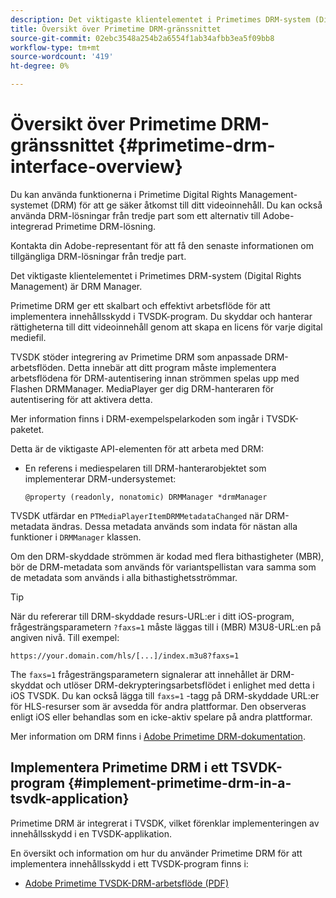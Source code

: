 ```yaml
---
description: Det viktigaste klientelementet i Primetimes DRM-system (Digital Rights Management) är DRM Manager.
title: Översikt över Primetime DRM-gränssnittet
source-git-commit: 02ebc3548a254b2a6554f1ab34afbb3ea5f09bb8
workflow-type: tm+mt
source-wordcount: '419'
ht-degree: 0%

---
```


# Översikt över Primetime DRM-gränssnittet {#primetime-drm-interface-overview}

Du kan använda funktionerna i Primetime Digital Rights Management-systemet (DRM) för att ge säker åtkomst till ditt videoinnehåll. Du kan också använda DRM-lösningar från tredje part som ett alternativ till Adobe-integrerad Primetime DRM-lösning.

Kontakta din Adobe-representant för att få den senaste informationen om tillgängliga DRM-lösningar från tredje part.

Det viktigaste klientelementet i Primetimes DRM-system (Digital Rights Management) är DRM Manager.

<!--<a id="section_4DD54E085AB345FE9BE00865E56B28DB"></a>-->

Primetime DRM ger ett skalbart och effektivt arbetsflöde för att implementera innehållsskydd i TVSDK-program. Du skyddar och hanterar rättigheterna till ditt videoinnehåll genom att skapa en licens för varje digital mediefil.

TVSDK stöder integrering av Primetime DRM som anpassade DRM-arbetsflöden. Detta innebär att ditt program måste implementera arbetsflödena för DRM-autentisering innan strömmen spelas upp med Flashen DRMManager. MediaPlayer ger dig DRM-hanteraren för autentisering för att aktivera detta.

Mer information finns i DRM-exempelspelarkoden som ingår i TVSDK-paketet.

Detta är de viktigaste API-elementen för att arbeta med DRM:

* En referens i mediespelaren till DRM-hanterarobjektet som implementerar DRM-undersystemet:

  ```
  @property (readonly, nonatomic) DRMManager *drmManager
  ```

<!--<a id="section_F986DB1EDD6F44CD8E57419CCA0921E8"></a>-->

TVSDK utfärdar en `PTMediaPlayerItemDRMMetadataChanged` när DRM-metadata ändras. Dessa metadata används som indata för nästan alla funktioner i `DRMManager` klassen.

<!--<a id="section_223DCF63BAB6438792A85352A79044CC"></a>-->

Om den DRM-skyddade strömmen är kodad med flera bithastigheter (MBR), bör de DRM-metadata som används för variantspellistan vara samma som de metadata som används i alla bithastighetsströmmar.

>[!TIP]
>
>När du refererar till DRM-skyddade resurs-URL:er i ditt iOS-program, frågesträngsparametern `?faxs=1` måste läggas till i (MBR) M3U8-URL:en på angiven nivå. Till exempel:
>
>```
>https://your.domain.com/hls/[...]/index.m3u8?faxs=1
>```
>
>The `faxs=1` frågesträngsparametern signalerar att innehållet är DRM-skyddat och utlöser DRM-dekrypteringsarbetsflödet i enlighet med detta i iOS TVSDK. Du kan också lägga till `faxs=1` -tagg på DRM-skyddade URL:er för HLS-resurser som är avsedda för andra plattformar. Den observeras enligt iOS eller behandlas som en icke-aktiv spelare på andra plattformar.

<!--<a id="section_F58941D68EB94A5EBD1C7454D2A1B17A"></a>-->

Mer information om DRM finns i [Adobe Primetime DRM-dokumentation](https://help.adobe.com/en_US/primetime/drm).

## Implementera Primetime DRM i ett TSVDK-program {#implement-primetime-drm-in-a-tsvdk-application}

Primetime DRM är integrerat i TVSDK, vilket förenklar implementeringen av innehållsskydd i en TVSDK-applikation.

En översikt och information om hur du använder Primetime DRM för att implementera innehållsskydd i ett TVSDK-program finns i:

* [Adobe Primetime TVSDK-DRM-arbetsflöde (PDF)](https://helpx.adobe.com/content/dam/help/en/primetime/drm/drm_tvsdk_drm_workflow.pdf)
